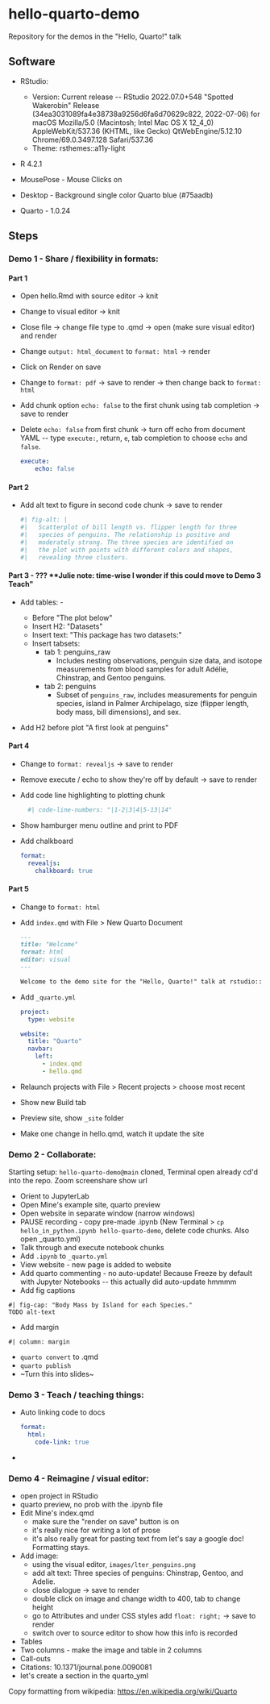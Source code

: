 # hello-quarto-demo

Repository for the demos in the "Hello, Quarto!" talk

## Software

-   RStudio:

    -   Version: Current release -- RStudio 2022.07.0+548 "Spotted Wakerobin" Release (34ea3031089fa4e38738a9256d6fa6d70629c822, 2022-07-06) for macOS Mozilla/5.0 (Macintosh; Intel Mac OS X 12_4\_0) AppleWebKit/537.36 (KHTML, like Gecko) QtWebEngine/5.12.10 Chrome/69.0.3497.128 Safari/537.36
    -   Theme: rsthemes::a11y-light

-   R 4.2.1

-   MousePose - Mouse Clicks on

-   Desktop - Background single color Quarto blue (#75aadb)

-   Quarto - 1.0.24

## Steps

### Demo 1 - Share / flexibility in formats:

#### Part 1

-   Open hello.Rmd with source editor -\> knit

-   Change to visual editor -\> knit

-   Close file -\> change file type to .qmd -\> open (make sure visual editor) and render

-   Change `output: html_document` to `format: html` -\> render

-   Click on Render on save

-   Change to `format: pdf` -\> save to render -\> then change back to `format: html`

-   Add chunk option `echo: false` to the first chunk using tab completion -\> save to render

-   Delete `echo: false` from first chunk -\> turn off echo from document YAML -- type `execute:`, return, `e`, tab completion to choose `echo` and `false`.

    ``` yaml
    execute:
        echo: false
    ```

#### Part 2

-   Add alt text to figure in second code chunk -\> save to render

    ``` r
    #| fig-alt: |
    #|   Scatterplot of bill length vs. flipper length for three 
    #|   species of penguins. The relationship is positive and 
    #|   moderately strong. The three species are identified on 
    #|   the plot with points with different colors and shapes, 
    #|   revealing three clusters.
    ```


#### Part 3 - ??? **Julie note: time-wise I wonder if this could move to Demo 3 Teach"

-   Add tables: -

    -   Before "The plot below"
    -   Insert H2: "Datasets"
    -   Insert text: "This package has two datasets:"
    -   Insert tabsets:
        -   tab 1: penguins_raw
            -   Includes nesting observations, penguin size data, and isotope measurements from blood samples for adult Adélie, Chinstrap, and Gentoo penguins.
        -   tab 2: penguins
            -   Subset of `penguins_raw`, includes measurements for penguin species, island in Palmer Archipelago, size (flipper length, body mass, bill dimensions), and sex.

-   Add H2 before plot "A first look at penguins"

#### Part 4

-   Change to `format: revealjs` -\> save to render

-   Remove execute / echo to show they're off by default -\> save to render

-   Add code line highlighting to plotting chunk

    ``` r
      #| code-line-numbers: "|1-2|3|4|5-13|14"
    ```

-   Show hamburger menu outline and print to PDF

-   Add chalkboard

    ``` yaml
    format: 
      revealjs:
        chalkboard: true
    ```

#### Part 5

-   Change to `format: html`

-   Add `index.qmd` with File \> New Quarto Document

    ``` markdown
    ---
    title: "Welcome"
    format: html
    editor: visual
    ---

    Welcome to the demo site for the "Hello, Quarto!" talk at rstudio::conf(2022)!
    ```

-   Add `_quarto.yml`

    ``` yaml
    project:
      type: website

    website:
      title: "Quarto"
      navbar:
        left:
          - index.qmd
          - hello.qmd
    ```

-   Relaunch projects with File \> Recent projects \> choose most recent

-   Show new Build tab

-   Preview site, show `_site` folder

-   Make one change in hello.qmd, watch it update the site

### Demo 2 - Collaborate:
Starting setup: `hello-quarto-demo@main` cloned, Terminal open already cd'd into the repo. Zoom screenshare show url

-   Orient to JupyterLab
-   Open Mine's example site, quarto preview
-   Open website in separate window (narrow windows) 
-   PAUSE recording - copy pre-made .ipynb (New Terminal > `cp hello_in_python.ipynb hello-quarto-demo`, delete code chunks. Also open _quarto.yml)
-   Talk through and execute notebook chunks
-   Add `.ipynb` to `_quarto.yml`
-   View website - new page is added to website
-   Add quarto commenting - no auto-update! Because  Freeze by default with Jupyter Notebooks -- this actually did auto-update hmmmm
-  Add fig captions

```
#| fig-cap: "Body Mass by Island for each Species."
TODO alt-text
```
- Add margin

```
#| column: margin   
```

-   `quarto convert` to .qmd
-   `quarto publish`
-   ~Turn this into slides~

### Demo 3 - Teach / teaching things:

-   Auto linking code to docs

    ``` yaml
    format: 
      html:
        code-link: true
    ```

-   

### Demo 4 - Reimagine / visual editor:

-   open project in RStudio
-   quarto preview, no prob with the .ipynb file
-   Edit Mine's index.qmd 
    - make sure the "render on save" button is on
    - it's really nice for writing a lot of prose
    - it's also really great for pasting text from let's say a google doc! Formatting stays.
-   Add image: 
    -   using the visual editor, `images/lter_penguins.png`
    -   add alt text: Three species of penguins: Chinstrap, Gentoo, and Adelie.
    -   close dialogue -\> save to render
    -   double click on image and change width to 400, tab to change height
    -   go to Attributes and under CSS styles add `float: right;` -\> save to render
    -   switch over to source editor to show how this info is recorded
-   Tables
- Two columns - make the image and table in 2 columns
-   Call-outs
-   Citations: 10.1371/journal.pone.0090081
- let's create a section in the quarto_yml

Copy formatting from wikipedia: https://en.wikipedia.org/wiki/Quarto
